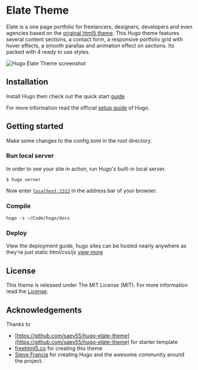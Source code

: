 # Elate Theme
Elate is a one page portfolio for freelancers, designers, developers and even agencies based on the [original html5 theme](//freehtml5.co/elate-free-html5-bootstrap-template/). 
This Hugo theme features several content sections, a contact form, a responsive portfolio grid with hover effects, a smooth parallax and animation effect on sections. Its packed with 4 ready to use styles.

![Hugo Elate Theme screenshot](https://raw.githubusercontent.com/saey55/hugo-elate-theme/master/images/screenshot.png)

## Installation

Install Hugo then check out the quick start [guide](https://gohugo.io/getting-started/quick-start/)

For more information read the official [setup guide](//gohugo.io/overview/installing/) of Hugo.

## Getting started

Make some changes to the config.toml in the root directory. 


### Run local server

In order to see your site in action, run Hugo's built-in local server. 

    $ hugo server

Now enter [`localhost:1313`](http://localhost:1313/) in the address bar of your browser.

### Compile 

```hugo -s ~/Code/hugo/docs```

### Deploy

View the deployment guide, hugo sites can be hosted nearly anywhere as they're just static html/css/js [view more](https://gohugo.io/hosting-and-deployment/)


## License

This theme is released under The MIT License (MIT). For more information read the [License](//github.com/saey55/hugo-elate-theme/blob/master/LICENSE.md).

## Acknowledgements

Thanks to 
- [https://github.com/saey55/hugo-elate-theme](https://github.com/saey55/hugo-elate-theme) for starter template
- [freehtml5.co](//freehtml5.co) for creating this theme
- [Steve Francia](//github.com/spf13) for creating Hugo and the awesome community around the project.
